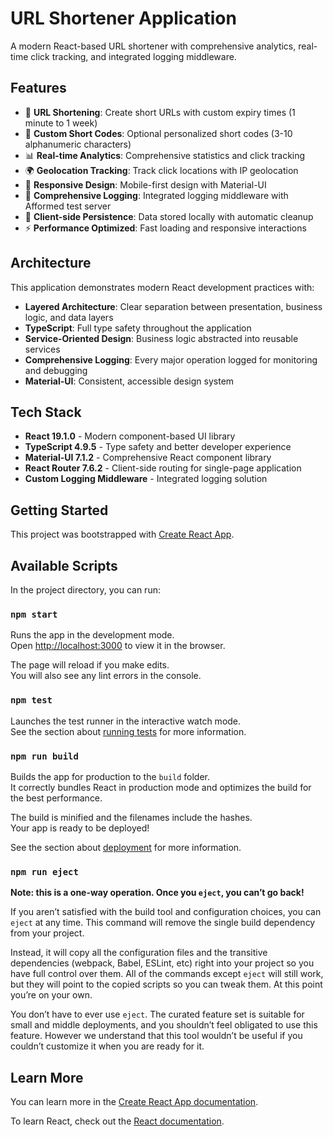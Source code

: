 # URL Shortener Application

A modern React-based URL shortener with comprehensive analytics, real-time click tracking, and integrated logging middleware.

## Features

- 🔗 **URL Shortening**: Create short URLs with custom expiry times (1 minute to 1 week)
- 🎯 **Custom Short Codes**: Optional personalized short codes (3-10 alphanumeric characters)
- 📊 **Real-time Analytics**: Comprehensive statistics and click tracking
- 🌍 **Geolocation Tracking**: Track click locations with IP geolocation
- 📱 **Responsive Design**: Mobile-first design with Material-UI
- 🔧 **Comprehensive Logging**: Integrated logging middleware with Afformed test server
- 💾 **Client-side Persistence**: Data stored locally with automatic cleanup
- ⚡ **Performance Optimized**: Fast loading and responsive interactions

## Architecture

This application demonstrates modern React development practices with:
- **Layered Architecture**: Clear separation between presentation, business logic, and data layers
- **TypeScript**: Full type safety throughout the application
- **Service-Oriented Design**: Business logic abstracted into reusable services
- **Comprehensive Logging**: Every major operation logged for monitoring and debugging
- **Material-UI**: Consistent, accessible design system

## Tech Stack

- **React 19.1.0** - Modern component-based UI library
- **TypeScript 4.9.5** - Type safety and better developer experience
- **Material-UI 7.1.2** - Comprehensive React component library
- **React Router 7.6.2** - Client-side routing for single-page application
- **Custom Logging Middleware** - Integrated logging solution

## Getting Started

This project was bootstrapped with [Create React App](https://github.com/facebook/create-react-app).

## Available Scripts

In the project directory, you can run:

### `npm start`

Runs the app in the development mode.\
Open [http://localhost:3000](http://localhost:3000) to view it in the browser.

The page will reload if you make edits.\
You will also see any lint errors in the console.

### `npm test`

Launches the test runner in the interactive watch mode.\
See the section about [running tests](https://facebook.github.io/create-react-app/docs/running-tests) for more information.

### `npm run build`

Builds the app for production to the `build` folder.\
It correctly bundles React in production mode and optimizes the build for the best performance.

The build is minified and the filenames include the hashes.\
Your app is ready to be deployed!

See the section about [deployment](https://facebook.github.io/create-react-app/docs/deployment) for more information.

### `npm run eject`

**Note: this is a one-way operation. Once you `eject`, you can’t go back!**

If you aren’t satisfied with the build tool and configuration choices, you can `eject` at any time. This command will remove the single build dependency from your project.

Instead, it will copy all the configuration files and the transitive dependencies (webpack, Babel, ESLint, etc) right into your project so you have full control over them. All of the commands except `eject` will still work, but they will point to the copied scripts so you can tweak them. At this point you’re on your own.

You don’t have to ever use `eject`. The curated feature set is suitable for small and middle deployments, and you shouldn’t feel obligated to use this feature. However we understand that this tool wouldn’t be useful if you couldn’t customize it when you are ready for it.

## Learn More

You can learn more in the [Create React App documentation](https://facebook.github.io/create-react-app/docs/getting-started).

To learn React, check out the [React documentation](https://reactjs.org/).
